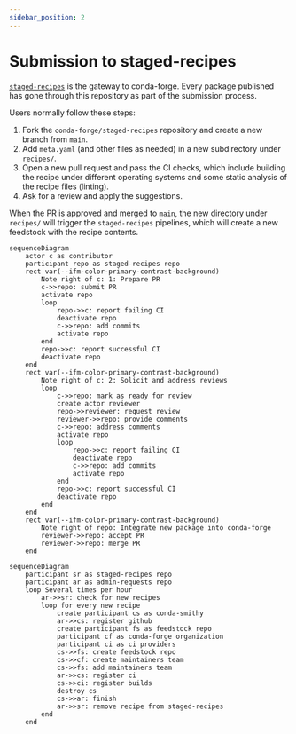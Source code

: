 ```yaml
---
sidebar_position: 2
---
```


# Submission to staged-recipes

[`staged-recipes`](/docs/maintainer/infrastructure#staged-recipes) is the gateway to conda-forge.
Every package published has gone through this repository as part of the submission process.

Users normally follow these steps:

1. Fork the `conda-forge/staged-recipes` repository and create a new branch from `main`.
2. Add `meta.yaml` (and other files as needed) in a new subdirectory under `recipes/`.
3. Open a new pull request and pass the CI checks, which include building the recipe under different operating systems and some static analysis of the recipe files (linting).
4. Ask for a review and apply the suggestions.

When the PR is approved and merged to `main`, the new directory under `recipes/` will trigger the `staged-recipes` pipelines, which will create a new feedstock with the recipe contents.

```mermaid
sequenceDiagram
    actor c as contributor
    participant repo as staged-recipes repo
    rect var(--ifm-color-primary-contrast-background)
        Note right of c: 1: Prepare PR
        c->>repo: submit PR
        activate repo
        loop
            repo->>c: report failing CI
            deactivate repo
            c->>repo: add commits
            activate repo
        end
        repo->>c: report successful CI
        deactivate repo
    end
    rect var(--ifm-color-primary-contrast-background)
        Note right of c: 2: Solicit and address reviews
        loop
            c->>repo: mark as ready for review
            create actor reviewer
            repo->>reviewer: request review
            reviewer->>repo: provide comments
            c->>repo: address comments
            activate repo
            loop
                repo->>c: report failing CI
                deactivate repo
                c->>repo: add commits
                activate repo
            end
            repo->>c: report successful CI
            deactivate repo
        end
    end
    rect var(--ifm-color-primary-contrast-background)
        Note right of repo: Integrate new package into conda-forge
        reviewer->>repo: accept PR
        reviewer->>repo: merge PR
    end
```

```mermaid
sequenceDiagram
    participant sr as staged-recipes repo
    participant ar as admin-requests repo
    loop Several times per hour
        ar->>sr: check for new recipes
        loop for every new recipe
            create participant cs as conda-smithy
            ar->>cs: register github
            create participant fs as feedstock repo
            participant cf as conda-forge organization
            participant ci as ci providers
            cs->>fs: create feedstock repo
            cs->>cf: create maintainers team
            cs->>fs: add maintainers team
            ar->>cs: register ci
            cs->>ci: register builds
            destroy cs
            cs->>ar: finish
            ar->>sr: remove recipe from staged-recipes
        end
    end
```
